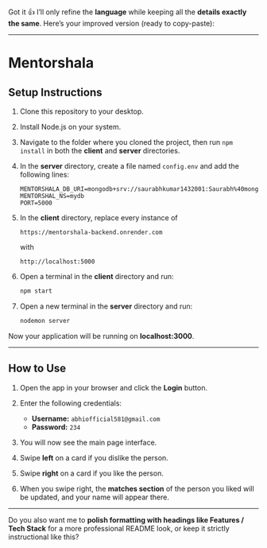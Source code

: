 Got it 👍 I’ll only refine the **language** while keeping all the **details exactly the same**.
Here’s your improved version (ready to copy-paste):

---

# Mentorshala

## Setup Instructions

1. Clone this repository to your desktop.
2. Install Node.js on your system.
3. Navigate to the folder where you cloned the project, then run `npm install` in both the **client** and **server** directories.
4. In the **server** directory, create a file named `config.env` and add the following lines:

   ```
   MENTORSHALA_DB_URI=mongodb+srv://saurabhkumar1432001:Saurabh%40mongodb@mentorshala.3gffj.mongodb.net/mydb
   MENTORSHAL_NS=mydb
   PORT=5000
   ```
5. In the **client** directory, replace every instance of

   ```
   https://mentorshala-backend.onrender.com
   ```

   with

   ```
   http://localhost:5000
   ```
6. Open a terminal in the **client** directory and run:

   ```bash
   npm start
   ```
7. Open a new terminal in the **server** directory and run:

   ```bash
   nodemon server
   ```

Now your application will be running on **localhost:3000**.

---

## How to Use

1. Open the app in your browser and click the **Login** button.
2. Enter the following credentials:

   * **Username:** `abhiofficial581@gmail.com`
   * **Password:** `234`
3. You will now see the main page interface.
4. Swipe **left** on a card if you dislike the person.
5. Swipe **right** on a card if you like the person.
6. When you swipe right, the **matches section** of the person you liked will be updated, and your name will appear there.

---

Do you also want me to **polish formatting with headings like Features / Tech Stack** for a more professional README look, or keep it strictly instructional like this?
